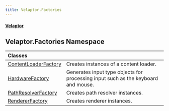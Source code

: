 ```yaml
---
title: Velaptor.Factories
---
```


#### [Velaptor](Namespaces.md 'Velaptor Namespaces')

## Velaptor.Factories Namespace

| Classes | |
| :--- | :--- |
| [ContentLoaderFactory](Velaptor.Factories.ContentLoaderFactory.md 'Velaptor.Factories.ContentLoaderFactory') | Creates instances of a content loader. |
| [HardwareFactory](Velaptor.Factories.HardwareFactory.md 'Velaptor.Factories.HardwareFactory') | Generates input type objects for processing input such as the keyboard and mouse. |
| [PathResolverFactory](Velaptor.Factories.PathResolverFactory.md 'Velaptor.Factories.PathResolverFactory') | Creates path resolver instances. |
| [RendererFactory](Velaptor.Factories.RendererFactory.md 'Velaptor.Factories.RendererFactory') | Creates renderer instances. |
